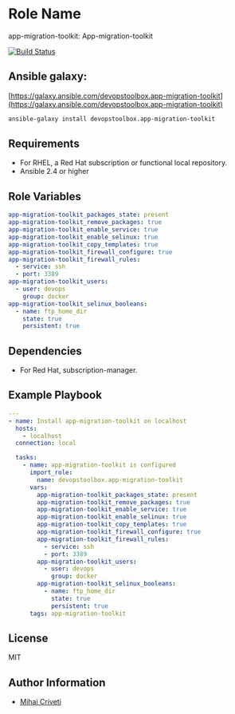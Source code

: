Role Name
=========

app-migration-toolkit: App-migration-toolkit

[![Build Status](https://travis-ci.org/cmihai-ansible/app-migration-toolkit.svg?branch=master)](https://travis-ci.org/cmihai-ansible/app-migration-toolkit)

Ansible galaxy:
---------------

[https://galaxy.ansible.com/devopstoolbox.app-migration-toolkit](https://galaxy.ansible.com/devopstoolbox.app-migration-toolkit)

```bash
ansible-galaxy install devopstoolbox.app-migration-toolkit
```

Requirements
------------

- For RHEL, a Red Hat subscription or functional local repository.
- Ansible 2.4 or higher

Role Variables
--------------

```yaml
app-migration-toolkit_packages_state: present
app-migration-toolkit_remove_packages: true
app-migration-toolkit_enable_service: true
app-migration-toolkit_enable_selinux: true
app-migration-toolkit_copy_templates: true
app-migration-toolkit_firewall_configure: true
app-migration-toolkit_firewall_rules:
  - service: ssh
  - port: 3389
app-migration-toolkit_users:
  - user: devops
    group: docker
app-migration-toolkit_selinux_booleans:
  - name: ftp_home_dir
    state: true
    persistent: true
```

Dependencies
------------

- For Red Hat, subscription-manager.

Example Playbook
----------------

```yaml
---
- name: Install app-migration-toolkit on localhost
  hosts:
    - localhost
  connection: local

  tasks:
    - name: app-migration-toolkit is configured
      import_role:
        name: devopstoolbox.app-migration-toolkit
      vars:
        app-migration-toolkit_packages_state: present
        app-migration-toolkit_remove_packages: true
        app-migration-toolkit_enable_service: true
        app-migration-toolkit_enable_selinux: true
        app-migration-toolkit_copy_templates: true
        app-migration-toolkit_firewall_configure: true
        app-migration-toolkit_firewall_rules:
          - service: ssh
          - port: 3389
        app-migration-toolkit_users:
          - user: devops
            group: docker
        app-migration-toolkit_selinux_booleans:
          - name: ftp_home_dir
            state: true
            persistent: true
      tags: app-migration-toolkit
```

License
-------

MIT

Author Information
------------------

- [Mihai Criveti](https://www.linkedin.com/in/crivetimihai)
